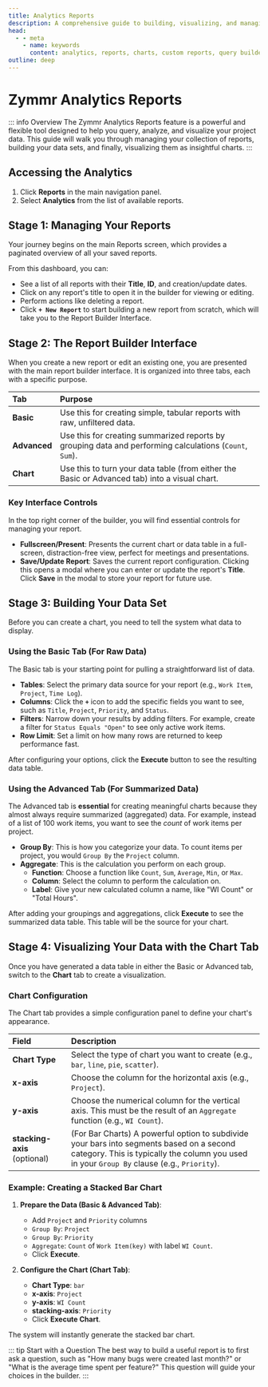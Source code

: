 ```yaml
---
title: Analytics Reports
description: A comprehensive guide to building, visualizing, and managing custom reports and charts using the Zymmr Analytics builder.
head:
  - - meta
    - name: keywords
      content: analytics, reports, charts, custom reports, query builder, data visualization, zymmr
outline: deep
---
```


# Zymmr Analytics Reports

::: info Overview
The Zymmr Analytics Reports feature is a powerful and flexible tool designed to help you query, analyze, and visualize your project data. This guide will walk you through managing your collection of reports, building your data sets, and finally, visualizing them as insightful charts.
:::

## Accessing the Analytics
1. Click **Reports** in the main navigation panel.
2. Select **Analytics** from the list of available reports.

## Stage 1: Managing Your Reports

Your journey begins on the main Reports screen, which provides a paginated overview of all your saved reports.


From this dashboard, you can:
-   See a list of all reports with their **Title**, **ID**, and creation/update dates.
-   Click on any report's title to open it in the builder for viewing or editing.
-   Perform actions like deleting a report.
-   Click **`+ New Report`** to start building a new report from scratch, which will take you to the Report Builder Interface.


## Stage 2: The Report Builder Interface

When you create a new report or edit an existing one, you are presented with the main report builder interface. It is organized into three tabs, each with a specific purpose.

| Tab        | Purpose                                                                                              |
| :--------- | :--------------------------------------------------------------------------------------------------- |
| **Basic**  | Use this for creating simple, tabular reports with raw, unfiltered data.                           |
| **Advanced** | Use this for creating summarized reports by grouping data and performing calculations (`Count`, `Sum`). |
| **Chart**    | Use this to turn your data table (from either the Basic or Advanced tab) into a visual chart.        |

### Key Interface Controls
In the top right corner of the builder, you will find essential controls for managing your report.

-   **Fullscreen/Present**: Presents the current chart or data table in a full-screen, distraction-free view, perfect for meetings and presentations.
-   **Save/Update Report**: Saves the current report configuration. Clicking this opens a modal where you can enter or update the report's **Title**. Click **Save** in the modal to store your report for future use.


## Stage 3: Building Your Data Set

Before you can create a chart, you need to tell the system what data to display.

### Using the Basic Tab (For Raw Data)
The Basic tab is your starting point for pulling a straightforward list of data.

-   **Tables**: Select the primary data source for your report (e.g., `Work Item`, `Project`, `Time Log`).
-   **Columns**: Click the **`+`** icon to add the specific fields you want to see, such as `Title`, `Project`, `Priority`, and `Status`.
-   **Filters**: Narrow down your results by adding filters. For example, create a filter for `Status Equals "Open"` to see only active work items.
-   **Row Limit**: Set a limit on how many rows are returned to keep performance fast.

After configuring your options, click the **Execute** button to see the resulting data table.

### Using the Advanced Tab (For Summarized Data)
The Advanced tab is **essential** for creating meaningful charts because they almost always require summarized (aggregated) data. For example, instead of a list of 100 work items, you want to see the *count* of work items per project.

-   **Group By**: This is how you categorize your data. To count items per project, you would `Group By` the `Project` column.
-   **Aggregate**: This is the calculation you perform on each group.
    -   **Function**: Choose a function like `Count`, `Sum`, `Average`, `Min`, or `Max`.
    -   **Column**: Select the column to perform the calculation on.
    -   **Label**: Give your new calculated column a name, like "WI Count" or "Total Hours".

After adding your groupings and aggregations, click **Execute** to see the summarized data table. This table will be the source for your chart.


## Stage 4: Visualizing Your Data with the Chart Tab

Once you have generated a data table in either the Basic or Advanced tab, switch to the **Chart** tab to create a visualization.

### Chart Configuration
The Chart tab provides a simple configuration panel to define your chart's appearance.

| Field             | Description                                                                                                   |
| :---------------- | :------------------------------------------------------------------------------------------------------------ |
| **Chart Type**    | Select the type of chart you want to create (e.g., `bar`, `line`, `pie`, `scatter`).                          |
| **x-axis**        | Choose the column for the horizontal axis (e.g., `Project`). |
| **y-axis**        | Choose the numerical column for the vertical axis. This must be the result of an `Aggregate` function (e.g., `WI Count`). |
| **stacking-axis** (optional) | (For Bar Charts) A powerful option to subdivide your bars into segments based on a second category. This is typically the column you used in your `Group By` clause (e.g., `Priority`). |

### Example: Creating a Stacked Bar Chart
1.  **Prepare the Data (Basic & Advanced Tab)**:
    -   Add `Project` and `Priority` columns
    -   `Group By`: `Project`
    -   `Group By`: `Priority`
    -   `Aggregate`: `Count` of `Work Item(key)` with label `WI Count`.
    -   Click **Execute**.

2.  **Configure the Chart (Chart Tab)**:
    -   **Chart Type**: `bar`
    -   **x-axis**: `Project`
    -   **y-axis**: `WI Count`
    -   **stacking-axis**: `Priority`
    -   Click **Execute Chart**.

The system will instantly generate the stacked bar chart.

::: tip Start with a Question
The best way to build a useful report is to first ask a question, such as "How many bugs were created last month?" or "What is the average time spent per feature?" This question will guide your choices in the builder.
:::
